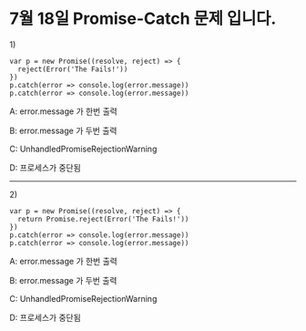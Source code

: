 # 7월 18일 Promise-Catch 문제 입니다.

1\)

```
var p = new Promise((resolve, reject) => {
  reject(Error('The Fails!'))
})
p.catch(error => console.log(error.message))
p.catch(error => console.log(error.message))
```

A: error.message 가 한번 출력

B: error.message 가 두번 출력

C: UnhandledPromiseRejectionWarning

D: 프로세스가 중단됨

<hr>

2\)

```
var p = new Promise((resolve, reject) => {
  return Promise.reject(Error('The Fails!'))
})
p.catch(error => console.log(error.message))
p.catch(error => console.log(error.message))
```

A: error.message 가 한번 출력

B: error.message 가 두번 출력

C: UnhandledPromiseRejectionWarning

D: 프로세스가 중단됨